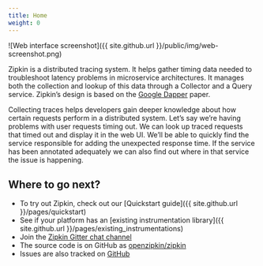 ```yaml
---
title: Home
weight: 0
---
```


![Web interface screenshot]({{ site.github.url }}/public/img/web-screenshot.png)

Zipkin is a distributed tracing system. It helps gather timing data needed to
troubleshoot latency problems in microservice architectures. It manages both the
collection and lookup of this data through a Collector and a Query service.
Zipkin’s design is based on the
[Google Dapper](http://research.google.com/pubs/pub36356.html) paper.

Collecting traces helps developers gain deeper knowledge about how certain
requests perform in a distributed system. Let’s say we’re having problems with
user requests timing out. We can look up traced requests that timed out and
display it in the web UI. We’ll be able to quickly find the service responsible
for adding the unexpected response time. If the service has been annotated
adequately we can also find out where in that service the issue is happening.

## Where to go next?

 * To try out Zipkin, check out our [Quickstart guide]({{ site.github.url }}/pages/quickstart)
 * See if your platform has an [existing instrumentation library]({{ site.github.url
}}/pages/existing_instrumentations)
 * Join the [Zipkin Gitter chat channel](https://gitter.im/openzipkin/zipkin)
 * The source code is on GitHub as [openzipkin/zipkin](https://github.com/openzipkin/zipkin/)
 * Issues are also tracked on [GitHub](https://github.com/openzipkin/zipkin/issues)
